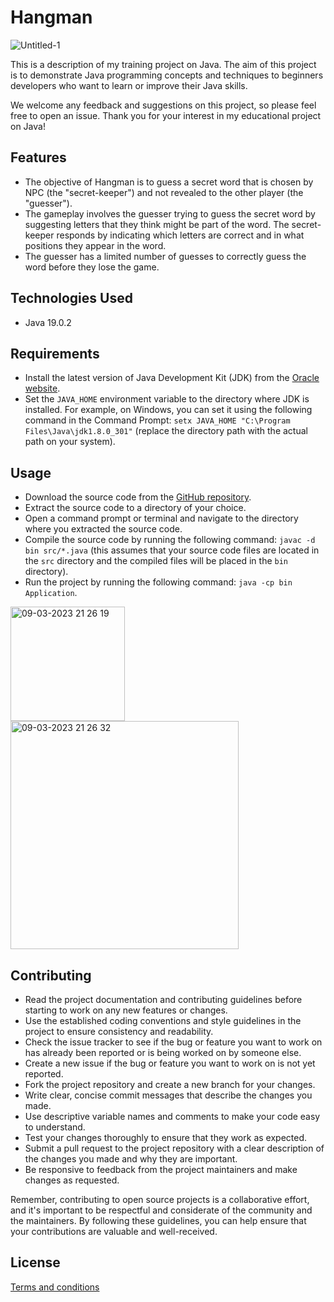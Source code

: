 # Hangman

![Untitled-1](https://user-images.githubusercontent.com/15633778/217946224-e38bfe9a-6ae2-4d90-b3b2-0f3edd77eeba.png)

This is a description of my training project on Java. The aim of this project is to demonstrate Java programming concepts and techniques to beginners developers who want to learn or improve their Java skills.

We welcome any feedback and suggestions on this project, so please feel free to open an issue. Thank you for your interest in my educational project on Java!

## Features

-   The objective of Hangman is to guess a secret word that is chosen by NPC (the "secret-keeper") and not revealed to the other player (the "guesser").
-   The gameplay involves the guesser trying to guess the secret word by suggesting letters that they think might be part of the word. The secret-keeper responds by indicating which letters are correct and in what positions they appear in the word.
-   The guesser has a limited number of guesses to correctly guess the word before they lose the game.



## Technologies Used

-   Java 19.0.2

## Requirements

-   Install the latest version of Java Development Kit (JDK) from the [Oracle website](https://www.oracle.com/java/technologies/javase-downloads.html).
-   Set the `JAVA_HOME` environment variable to the directory where JDK is installed. For example, on Windows, you can set it using the following command in the Command Prompt: `setx JAVA_HOME "C:\Program Files\Java\jdk1.8.0_301"` (replace the directory path with the actual path on your system).

## Usage

-   Download the source code from the [GitHub repository](https://github.com/eesooss/Hangman).
-   Extract the source code to a directory of your choice.
-   Open a command prompt or terminal and navigate to the directory where you extracted the source code.
-   Compile the source code by running the following command: `javac -d bin src/*.java` (this assumes that your source code files are located in the `src` directory and the compiled files will be placed in the `bin` directory).
-   Run the project by running the following command: `java -cp bin Application`.

<img width="183" alt="09-03-2023 21 26 19" src="https://user-images.githubusercontent.com/15633778/224163577-1a2906be-f96c-4b35-9639-70f35cf41862.png">
<img width="365" alt="09-03-2023 21 26 32" src="https://user-images.githubusercontent.com/15633778/224163579-438062dd-12bf-487a-b293-63a4c0da5d36.png">

## Contributing

-   Read the project documentation and contributing guidelines before starting to work on any new features or changes.
-   Use the established coding conventions and style guidelines in the project to ensure consistency and readability.
-   Check the issue tracker to see if the bug or feature you want to work on has already been reported or is being worked on by someone else.
-   Create a new issue if the bug or feature you want to work on is not yet reported.
-   Fork the project repository and create a new branch for your changes.
-   Write clear, concise commit messages that describe the changes you made.
-   Use descriptive variable names and comments to make your code easy to understand.
-   Test your changes thoroughly to ensure that they work as expected.
-   Submit a pull request to the project repository with a clear description of the changes you made and why they are important.
-   Be responsive to feedback from the project maintainers and make changes as requested.

Remember, contributing to open source projects is a collaborative effort, and it's important to be respectful and considerate of the community and the maintainers. By following these guidelines, you can help ensure that your contributions are valuable and well-received.

## License

[Terms and conditions](https://github.com/eesooss/Hangman/blob/main/License)
